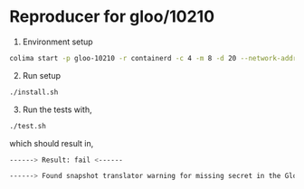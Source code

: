 # Reproducer for gloo/10210

1. Environment setup

```bash
colima start -p gloo-10210 -r containerd -c 4 -m 8 -d 20 --network-address -k --kubernetes-version v1.29.8+k3s1
```

2. Run setup

```bash
./install.sh
```

3. Run the tests with,

```bash
./test.sh
```

which should result in,

```bash
------> Result: fail <------

------> Found snapshot translator warning for missing secret in the Gloo log <------
```
